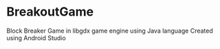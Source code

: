 # BreakoutGame
Block Breaker Game in libgdx game engine using Java language
Created using Android Studio
